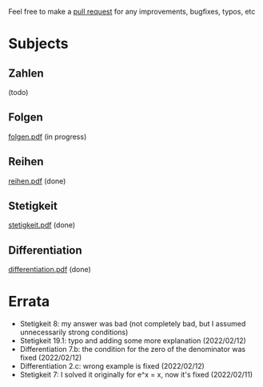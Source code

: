Feel free to make a [pull request](https://github.com/kosii/kernfragen/pulls) for any improvements, bugfixes, typos, etc 

# Subjects
## Zahlen
(todo)
## Folgen
[folgen.pdf](2-Folgen/folgen.pdf) (in progress)
## Reihen
[reihen.pdf](2-Reihen/reihen.pdf) (done)
## Stetigkeit
[stetigkeit.pdf](3-Stetigkeit/stetigkeit.pdf) (done)
## Differentiation
[differentiation.pdf](4-Differentiation/differentiation.pdf) (done)

# Errata
- Stetigkeit 8: my answer was bad (not completely bad, but I assumed unnecessarily strong conditions)
- Stetigkeit 19.1: typo and adding some more explanation (2022/02/12)
- Differentiation 7.b: the condition for the zero of the denominator was fixed (2022/02/12)
- Differentiation 2.c: wrong example is fixed (2022/02/12)
- Stetigkeit 7: I solved it originally for e^x = x, now it's fixed (2022/02/11)